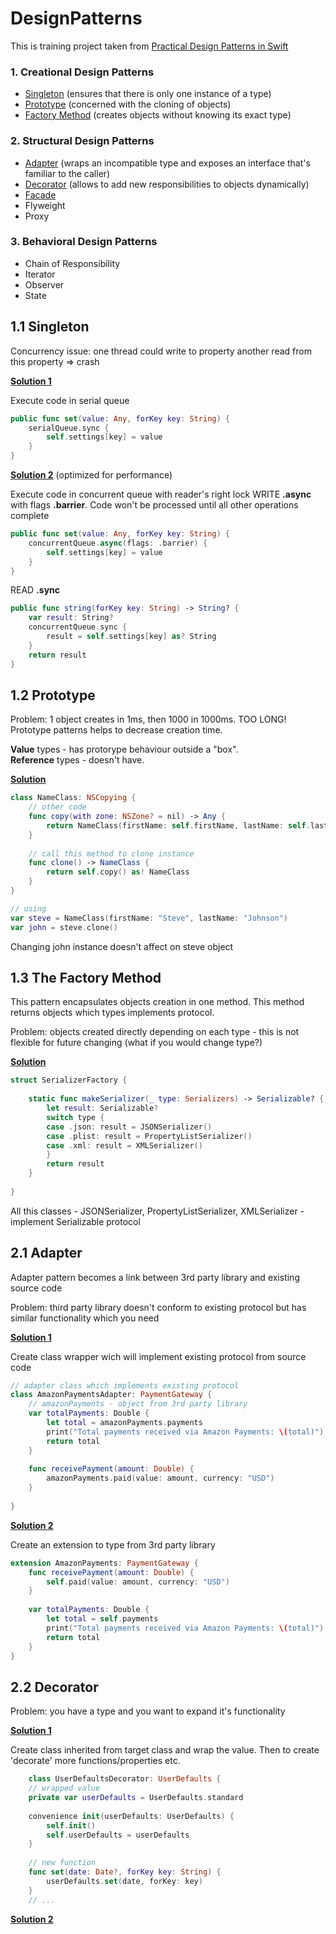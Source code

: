 # DesignPatterns
This is training project taken from [Practical Design Patterns in Swift](https://www.linkedin.com/learning/practical-design-patterns-in-swift)

<h3>1. Creational Design Patterns</h3>

* [Singleton](#singleton) (ensures that there is only one instance of a type)
* [Prototype](#prototype) (concerned with the cloning of objects)
* [Factory Method](#factory) (creates objects without knowing its exact type)

<h3>2. Structural Design Patterns</h3>

* [Adapter](#adapter) (wraps an incompatible type and exposes an interface that's familiar to the caller)
* [Decorator](#decorator) (allows to add new responsibilities to objects dynamically)
* [Facade](#facade)
* Flyweight
* Proxy

<h3>3. Behavioral Design Patterns</h3>

* Chain of Responsibility
* Iterator
* Observer
* State

<h2 id="singleton">1.1 Singleton</h2>

Concurrency issue: one thread could write to property another read from this property => crash

<u>**Solution 1**</u>

Execute code in serial queue

```swift
public func set(value: Any, forKey key: String) {
    serialQueue.sync {
        self.settings[key] = value
    }
}
```

**<u>Solution 2</u>** (optimized for performance)

Execute code in concurrent queue with reader's right lock
WRITE **.async** with flags **.barrier**. Code won't be processed until all other operations complete

```swift
public func set(value: Any, forKey key: String) {
    concurrentQueue.async(flags: .barrier) {
        self.settings[key] = value
    }
}
```

READ **.sync**

```swift
public func string(forKey key: String) -> String? {
    var result: String?
    concurrentQueue.sync {
        result = self.settings[key] as? String
    }
    return result
}
```

<h2 id="prototype">1.2 Prototype</h2>

Problem: 1 object creates in 1ms, then 1000 in 1000ms. TOO LONG! Prototype patterns helps to decrease creation time.

**Value** types - has protorype behaviour outside a "box".<br>
**Reference** types - doesn't have.

<u>**Solution**</u>

```swift
class NameClass: NSCopying {
    // other code
    func copy(with zone: NSZone? = nil) -> Any {
        return NameClass(firstName: self.firstName, lastName: self.lastName)
    }
  
    // call this method to clone instance
    func clone() -> NameClass {
        return self.copy() as! NameClass
    }
}

// using
var steve = NameClass(firstName: "Steve", lastName: "Johnson")
var john = steve.clone()
```

Changing john instance doesn't affect on steve object

<h2 id="factory">1.3 The Factory Method</h2>

This pattern encapsulates objects creation in one method. This method returns objects which types implements protocol.

Problem: objects created directly depending on each type - this is not flexible for future changing (what if you would change type?)

**<u>Solution</u>**

```swift
struct SerializerFactory {
    
    static func makeSerializer(_ type: Serializers) -> Serializable? {
        let result: Serializable?
        switch type {
        case .json: result = JSONSerializer()
        case .plist: result = PropertyListSerializer()
        case .xml: result = XMLSerializer()
        }
        return result
    }
    
}
```

All this classes - JSONSerializer, PropertyListSerializer, XMLSerializer - implement Serializable protocol

<h2 id="adapter">2.1 Adapter</h2>

Adapter pattern becomes a link between 3rd party library and existing source code

Problem: third party library doesn't conform to existing protocol but has similar functionality which you need

**<u>Solution 1</u>**

Create class wrapper wich will implement existing protocol from source code

```swift
// adapter class which implements existing protocol
class AmazonPaymentsAdapter: PaymentGateway {
    // amazonPayments - object from 3rd party library
    var totalPayments: Double {
        let total = amazonPayments.payments
        print("Total payments received via Amazon Payments: \(total)")
        return total
    }
    
    func receivePayment(amount: Double) {
        amazonPayments.paid(value: amount, currency: "USD")
    }
    
}
```

**<u>Solution 2</u>**

Create an extension to type from 3rd party library

```swift
extension AmazonPayments: PaymentGateway {
    func receivePayment(amount: Double) {
        self.paid(value: amount, currency: "USD")
    }
    
    var totalPayments: Double {
        let total = self.payments
        print("Total payments received via Amazon Payments: \(total)")
        return total
    }
}
```

<h2>2.2 Decorator</h2>

Problem: you have a type and you want to expand it's functionality

**<u>Solution 1</u>**

Create class inherited from target class and wrap the value. Then to create 'decorate' more functions/properties etc.

```swift
	class UserDefaultsDecorator: UserDefaults {
    // wrapped value
    private var userDefaults = UserDefaults.standard
    
    convenience init(userDefaults: UserDefaults) {
        self.init()
        self.userDefaults = userDefaults
    }
    
    // new function
    func set(date: Date?, forKey key: String) {
        userDefaults.set(date, forKey: key)
    }
    // ...
```

**<u>Solution 2</u>**

